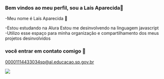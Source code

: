 ### Bem vindos ao meu perfil, sou a Laís Aparecida💙

-Meu nome é Laís Aparecida 💙

-Estou estudando na Alura 
Estou me desinvolvendo na linguagem javascript 
-Utilizo esse espaço para minha organizaçâo e compartilhamento dos meus projetos desinvolvidos 

### você entrar em contato comigo 💙

00001114433034sp@al.educacao.sp.gov.br

![](https://media.tenor.com/KTx1WW-lmfUAAAAi/peach-and-goma-peach-goma.gif)
